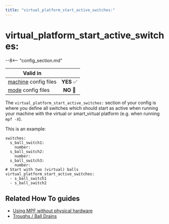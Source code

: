 ```yaml
---
title: "virtual_platform_start_active_switches:"
---
```


# virtual_platform_start_active_switches:


--8<-- "config_section.md"

| Valid in | |
|-----|:----:|
|[machine](instructions/machine_config.md) config files |**YES** :white_check_mark:|
|[mode](instructions/mode_config.md) config files|**NO** :no_entry_sign:|

The `virtual_platform_start_active_switches:` section of your config is
where you define all switches which should start as active when running
your machine with the virtual or smart_virtual platform (e.g. when
running `mpf -X`).

This is an example:

``` mpf-config
switches:
  s_ball_switch1:
    number:
  s_ball_switch2:
    number:
  s_ball_switch3:
    number:
# Start with two (virtual) balls
virtual_platform_start_active_switches:
  - s_ball_switch1
  - s_ball_switch2
```

## Related How To guides

* [Using MPF without physical hardware](../hardware/virtual/index.md)
* [Troughs / Ball Drains](../mechs/troughs/index.md)
